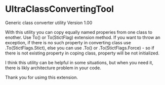 # UltraClassConvertingTool
Generic class converter utility
Version 1.00

With this utility you can copy equally named properies from one class to enother.
Use To<T>() or To<T>(StictFlag) extension method.
If you want to throw an exception, if there is no such property in converting class use .To<T>(StictFlags.Stict),
else you can use .To<T>() or .To<T>(StictFlags.Force) - so if there is not existing property in coping class, property will be not initialized.

I think this utility can be helpful in some situations, but when you need it, there is likly architecture problem in your code.

Thank you for usimg this extension.


